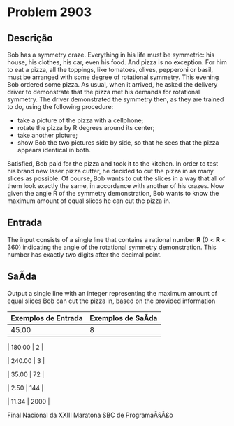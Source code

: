 # Problem 2903

Descrição
----------

Bob has a symmetry craze. Everything in his life must be symmetric: his house, his clothes, his car, even his food. And pizza is no exception. For him to eat a pizza, all the toppings, like tomatoes, olives, pepperoni or basil, must be arranged with some degree of rotational symmetry. This evening Bob ordered some pizza. As usual, when it arrived, he asked the delivery driver to demonstrate that the pizza met his demands for rotational symmetry. The driver demonstrated the symmetry then, as they are trained to do, using the following procedure:

* take a picture of the pizza with a cellphone;
* rotate the pizza by R degrees around its center;
* take another picture;
* show Bob the two pictures side by side, so that he sees that the pizza appears identical in both.

Satisfied, Bob paid for the pizza and took it to the kitchen. In order to test his brand new laser pizza cutter, he decided to cut the pizza in as many slices as possible. Of course, Bob wants to cut the slices in a way that all of them look exactly the same, in accordance with another of his crazes. Now given the angle R of the symmetry demonstration, Bob wants to know the maximum amount of equal slices he can cut the pizza in.

Entrada
-------

The input consists of a single line that contains a rational number **R** (0 < **R** < 360) indicating the angle of the rotational symmetry demonstration. This number has exactly two digits after the decimal point.

SaÃ­da
------

Output a single line with an integer representing the maximum amount of equal slices Bob can cut the pizza in, based on the provided information


| Exemplos de Entrada | Exemplos de SaÃ­da |
| --- | --- |
| 45.00 | 8 |

| 180.00 | 2 |

| 240.00 | 3 |

| 35.00 | 72 |

| 2.50 | 144 |

| 11.34 | 2000 |

Final Nacional da XXIII Maratona SBC de ProgramaÃ§Ã£o

